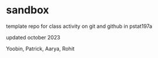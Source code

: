 # sandbox

template repo for class activity on git and github in pstat197a

updated october 2023

Yoobin, Patrick, Aarya, Rohit